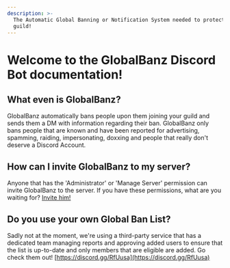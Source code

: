 ```yaml
---
description: >-
  The Automatic Global Banning or Notification System needed to protect your
  guild!
---
```


# Welcome to the GlobalBanz Discord Bot documentation!

## What even is GlobalBanz?

GlobalBanz automatically bans people upon them joining your guild and sends them a DM with information regarding their ban. GlobalBanz only bans people that are known and have been reported for advertising, spamming, raiding, impersonating, doxxing and people that really don't deserve a Discord Account.

## How can I invite GlobalBanz to my server?

Anyone that has the 'Administrator' or 'Manage Server' permission can invite GlobalBanz to the server. If you have these permissions, what are you waiting for? [Invite him!](https://bot.discord.io/globalbanz)

## Do you use your own Global Ban List?

Sadly not at the moment, we're using a third-party service that has a dedicated team managing reports and approving added users to ensure that the list is up-to-date and only members that are eligible are added. Go check them out! [https://discord.gg/RfUusa](https://discord.gg/RfUusa)

